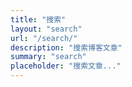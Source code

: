 ```yaml
---
title: "搜索"
layout: "search"
url: "/search/"
description: "搜索博客文章"
summary: "search"
placeholder: "搜索文章..."
---
```

